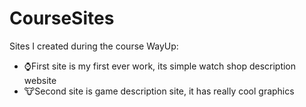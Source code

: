 # CourseSites
Sites I created during the course WayUp:
- ⌚First site is my first ever work, its simple watch shop description website
- 🐮Second site is game description site, it has really cool graphics
